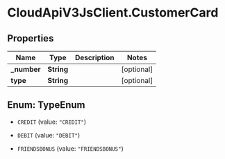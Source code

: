 # CloudApiV3JsClient.CustomerCard

## Properties
Name | Type | Description | Notes
------------ | ------------- | ------------- | -------------
**_number** | **String** |  | [optional] 
**type** | **String** |  | [optional] 


<a name="TypeEnum"></a>
## Enum: TypeEnum


* `CREDIT` (value: `"CREDIT"`)

* `DEBIT` (value: `"DEBIT"`)

* `FRIENDSBONUS` (value: `"FRIENDSBONUS"`)




